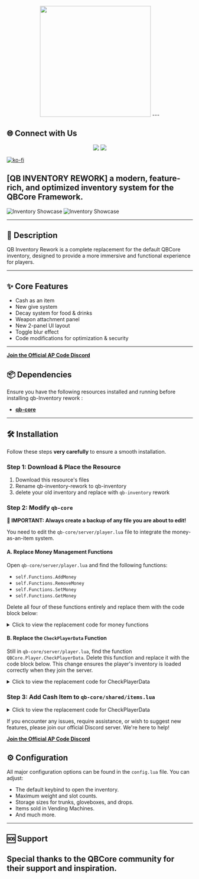 <!-- Banner / Cover Image -->
<p align="center">
    <img width="300" src="https://i.imgur.com/JaOJmKS.png" />
---

## 🌐 Connect with Us

<p align="center">
  <a href="https://discord.gg/HMMYNPEXGY"><img src="https://img.shields.io/badge/Discord-%237289DA.svg?style=for-the-badge&logo=discord&logoColor=white"/></a>
  <a href="https://www.youtube.com/@apcodeid"><img src="https://img.shields.io/badge/YouTube-%23FF0000.svg?style=for-the-badge&logo=YouTube&logoColor=white"/></a>
</p>

[![ko-fi](https://ko-fi.com/img/githubbutton_sm.svg)](https://ko-fi.com/H2H51HUE4X)

## [QB INVENTORY REWORK] a modern, feature-rich, and optimized inventory system for the QBCore Framework.

![Inventory Showcase](https://i.imgur.com/gCWzI8h.png)
![Inventory Showcase](https://i.imgur.com/NUgPvCy.png)

---

## 📜 Description

QB Inventory Rework is a complete replacement for the default QBCore inventory, designed to provide a more immersive and functional experience for players.

---

## ✨ Core Features

- Cash as an item
- New give system
- Decay system for food & drinks
- Weapon attachment panel
- New 2-panel UI layout
- Toggle blur effect
- Code modifications for optimization & security

---

[**Join the Official AP Code Discord**](https://discord.gg/HMMYNPEXGY)

## 📦 Dependencies

Ensure you have the following resources installed and running before installing qb-Inventory rework :

- [**qb-core**](https://github.com/qbcore-framework/qb-core)

---

## 🛠️ Installation

Follow these steps **very carefully** to ensure a smooth installation.

### Step 1: Download & Place the Resource

1.  Download this resource's files
2.  Rename qb-inventory-rework to qb-inventory
3.  delete your old inventory and replace with `qb-inventory` rework

### Step 2: Modify `qb-core`

**🚨 IMPORTANT: Always create a backup of any file you are about to edit!**

You need to edit the `qb-core/server/player.lua` file to integrate the money-as-an-item system.

#### A. Replace Money Management Functions

Open `qb-core/server/player.lua` and find the following functions:

- `self.Functions.AddMoney`
- `self.Functions.RemoveMoney`
- `self.Functions.SetMoney`
- `self.Functions.GetMoney`

Delete all four of these functions entirely and replace them with the code block below:

<details>
<summary>Click to view the replacement code for money functions</summary>

```lua
------------------------------------------- EDITED BY AP_CODE --------------------------------------------------
function self.Functions.AddMoney(moneytype, amount, reason)
    reason = reason or 'unknown'
    moneytype = moneytype:lower()
    amount = tonumber(amount)
    if amount < 0 then return end
    if not self.PlayerData.money[moneytype] then return false end
    if moneytype == 'cash' then
        if exports['ap-inventory']:AddCash(self.PlayerData.source, amount) then
            if not self.Offline then
                if amount > 100000 then
                    TriggerEvent('qb-log:server:CreateLog', 'playermoney', 'AddMoney (as item)', 'lightgreen', '**' .. GetPlayerName(self.PlayerData.source) .. ' (citizenid: ' .. self.PlayerData.citizenid .. ' | id: ' .. self.PlayerData.source .. ')** $' .. amount .. ' (cash) added, reason: ' .. reason, true)
                else
                    TriggerEvent('qb-log:server:CreateLog', 'playermoney', 'AddMoney (as item)', 'lightgreen', '**' .. GetPlayerName(self.PlayerData.source) .. ' (citizenid: ' .. self.PlayerData.citizenid .. ' | id: ' .. self.PlayerData.source .. ')** $' .. amount .. ' (cash) added, reason: ' .. reason)
                end
                TriggerClientEvent('QBCore:Client:OnMoneyChange', self.PlayerData.source, moneytype, amount, 'add', reason)
                TriggerEvent('QBCore:Server:OnMoneyChange', self.PlayerData.source, moneytype, amount, 'add', reason)
            end
            return true
        else
            return false
        end
    end
    self.PlayerData.money[moneytype] = self.PlayerData.money[moneytype] + amount
    if not self.Offline then
        self.Functions.UpdatePlayerData()
        if amount > 100000 then
            TriggerEvent('qb-log:server:CreateLog', 'playermoney', 'AddMoney', 'lightgreen', '**' .. GetPlayerName(self.PlayerData.source) .. ' (citizenid: ' .. self.PlayerData.citizenid .. ' | id: ' .. self.PlayerData.source .. ')** $' .. amount .. ' (' .. moneytype .. ') added, new ' .. moneytype .. ' balance: ' .. self.PlayerData.money[moneytype] .. ' reason: ' .. reason, true)
        else
            TriggerEvent('qb-log:server:CreateLog', 'playermoney', 'AddMoney', 'lightgreen', '**' .. GetPlayerName(self.PlayerData.source) .. ' (citizenid: ' .. self.PlayerData.citizenid .. ' | id: ' .. self.PlayerData.source .. ')** $' .. amount .. ' (' .. moneytype .. ') added, new ' .. moneytype .. ' balance: ' .. self.PlayerData.money[moneytype] .. ' reason: ' .. reason)
        end
        TriggerClientEvent('hud:client:OnMoneyChange', self.PlayerData.source, moneytype, amount, false)
        TriggerClientEvent('QBCore:Client:OnMoneyChange', self.PlayerData.source, moneytype, amount, 'add', reason)
        TriggerEvent('QBCore:Server:OnMoneyChange', self.PlayerData.source, moneytype, amount, 'add', reason)
    end
    return true
end

function self.Functions.RemoveMoney(moneytype, amount, reason)
    reason = reason or 'unknown'
    moneytype = moneytype:lower()
    amount = tonumber(amount)
    if amount < 0 then return end
    if not self.PlayerData.money[moneytype] then return false end
    if moneytype == 'cash' then
        if exports['ap-inventory']:RemoveCash(self.PlayerData.source, amount, reason) then
            if not self.Offline then
                if amount > 100000 then
                    TriggerEvent('qb-log:server:CreateLog', 'playermoney', 'RemoveMoney (as item)', 'red', '**' .. GetPlayerName(self.PlayerData.source) .. ' (citizenid: ' .. self.PlayerData.citizenid .. ' | id: ' .. self.PlayerData.source .. ')** $' .. amount .. ' (cash) removed, reason: ' .. reason, true)
                else
                    TriggerEvent('qb-log:server:CreateLog', 'playermoney', 'RemoveMoney (as item)', 'red', '**' .. GetPlayerName(self.PlayerData.source) .. ' (citizenid: ' .. self.PlayerData.citizenid .. ' | id: ' .. self.PlayerData.source .. ')** $' .. amount .. ' (cash) removed, reason: ' .. reason)
                end
                TriggerClientEvent('QBCore:Client:OnMoneyChange', self.PlayerData.source, moneytype, amount, 'remove', reason)
                TriggerEvent('QBCore:Server:OnMoneyChange', self.PlayerData.source, moneytype, amount, 'remove', reason)
            end
            return true
        else
            return false
        end
    end
    for _, mtype in pairs(QBCore.Config.Money.DontAllowMinus) do
        if mtype == moneytype then
            if (self.PlayerData.money[moneytype] - amount) < 0 then
                return false
            end
        end
    end
    if self.PlayerData.money[moneytype] - amount < QBCore.Config.Money.MinusLimit then
        return false
    end
    self.PlayerData.money[moneytype] = self.PlayerData.money[moneytype] - amount
    if not self.Offline then
        self.Functions.UpdatePlayerData()
        if amount > 100000 then
            TriggerEvent('qb-log:server:CreateLog', 'playermoney', 'RemoveMoney', 'red', '**' .. GetPlayerName(self.PlayerData.source) .. ' (citizenid: ' .. self.PlayerData.citizenid .. ' | id: ' .. self.PlayerData.source .. ')** $' .. amount .. ' (' .. moneytype .. ') removed, new ' .. moneytype .. ' balance: ' .. self.PlayerData.money[moneytype] .. ' reason: ' .. reason, true)
        else
            TriggerEvent('qb-log:server:CreateLog', 'playermoney', 'RemoveMoney', 'red', '**' .. GetPlayerName(self.PlayerData.source) .. ' (citizenid: ' .. self.PlayerData.citizenid .. ' | id: ' .. self.PlayerData.source .. ')** $' .. amount .. ' (' .. moneytype .. ') removed, new ' .. moneytype .. ' balance: ' .. self.PlayerData.money[moneytype] .. ' reason: ' .. reason)
        end
        TriggerClientEvent('hud:client:OnMoneyChange', self.PlayerData.source, moneytype, amount, true)
        if moneytype == 'bank' then
            TriggerClientEvent('qb-phone:client:RemoveBankMoney', self.PlayerData.source, amount)
        end
        TriggerClientEvent('QBCore:Client:OnMoneyChange', self.PlayerData.source, moneytype, amount, 'remove', reason)
        TriggerEvent('QBCore:Server:OnMoneyChange', self.PlayerData.source, moneytype, amount, 'remove', reason)
    end
    return true
end

function self.Functions.SetMoney(moneytype, amount, reason)
    reason = reason or 'unknown'
    moneytype = moneytype:lower()
    amount = tonumber(amount)
    if amount < 0 then return false end
    if not self.PlayerData.money[moneytype] then return false end
    if moneytype == 'cash' then
        local currentCash = exports['ap-inventory']:GetItemCount(self.PlayerData.source, 'cash') or 0
        local difference = amount - currentCash
        local success = false
        if difference > 0 then
            success = exports['ap-inventory']:AddItem(self.PlayerData.source, 'cash', difference, nil, {}, 'setmoney_command')
        elseif difference < 0 then
            success = exports['ap-inventory']:RemoveItem(self.PlayerData.source, 'cash', math.abs(difference), nil, 'setmoney_command')
        else
            success = true
        end
        if success then
            local newTotalCash = exports['ap-inventory']:GetItemCount(self.PlayerData.source, 'cash') or 0
            self.PlayerData.money.cash = newTotalCash
            if not self.Offline then
                TriggerEvent('qb-log:server:CreateLog', 'playermoney', 'SetMoney (as item)', 'green', '**' .. GetPlayerName(self.PlayerData.source) .. ' (citizenid: ' .. self.PlayerData.citizenid .. ' | id: ' .. self.PlayerData.source .. ')** cash set to $' .. amount .. ', reason: ' .. reason)
                TriggerClientEvent('QBCore:Client:OnMoneyChange', self.PlayerData.source, moneytype, amount, 'set', reason)
                TriggerEvent('QBCore:Server:OnMoneyChange', self.PlayerData.source, moneytype, amount, 'set', reason)
                TriggerClientEvent('qb-inventory:client:updateCash', self.PlayerData.source, newTotalCash)
            end
        end
        return success
    end
    local difference = amount - self.PlayerData.money[moneytype]
    self.PlayerData.money[moneytype] = amount
    if not self.Offline then
        self.Functions.UpdatePlayerData()
        TriggerEvent('qb-log:server:CreateLog', 'playermoney', 'SetMoney', 'green', '**' .. GetPlayerName(self.PlayerData.source) .. ' (citizenid: ' .. self.PlayerData.citizenid .. ' | id: ' .. self.PlayerData.source .. ')** $' .. amount .. ' (' .. moneytype .. ') set, new ' .. moneytype .. ' balance: ' .. self.PlayerData.money[moneytype] .. ' reason: ' .. reason)
        TriggerClientEvent('hud:client:OnMoneyChange', self.PlayerData.source, moneytype, math.abs(difference), difference < 0)
        TriggerClientEvent('QBCore:Client:OnMoneyChange', self.PlayerData.source, moneytype, amount, 'set', reason)
        TriggerEvent('QBCore:Server:OnMoneyChange', self.PlayerData.source, moneytype, amount, 'set', reason)
    end
    return true
end

function self.Functions.GetMoney(moneytype)
    if not moneytype then return false end
    moneytype = moneytype:lower()
    if moneytype == 'cash' then
        if GetResourceState('ap-inventory') ~= 'missing' then
            local cashCount = exports['ap-inventory']:GetItemCount(self.PlayerData.source, 'cash') or 0
            if self.PlayerData.money.cash ~= cashCount then
                self.PlayerData.money.cash = cashCount
            end
            return cashCount
        else
            return self.PlayerData.money[moneytype]
        end
    end
    return self.PlayerData.money[moneytype]
end
------------------------------------------- EDITED BY AP_CODE --------------------------------------------------
```

</details>

#### B. Replace the `CheckPlayerData` Function

Still in `qb-core/server/player.lua`, find the function `QBCore.Player.CheckPlayerData`. Delete this function and replace it with the code block below. This change ensures the player's inventory is loaded correctly when they join the server.

<details>
<summary>Click to view the replacement code for CheckPlayerData</summary>

```lua
function QBCore.Player.CheckPlayerData(source, PlayerData)
    PlayerData = PlayerData or {}
    local Offline = not source
    if source then
        PlayerData.source = source
        PlayerData.license = PlayerData.license or QBCore.Functions.GetIdentifier(source, 'license')
        PlayerData.name = GetPlayerName(source)
    end
    local validatedJob = false
    if PlayerData.job and PlayerData.job.name ~= nil and PlayerData.job.grade and PlayerData.job.grade.level ~= nil then
        local jobInfo = QBCore.Shared.Jobs[PlayerData.job.name]
        if jobInfo then
            local jobGradeInfo = jobInfo.grades[tostring(PlayerData.job.grade.level)]
            if jobGradeInfo then
                PlayerData.job.label = jobInfo.label
                PlayerData.job.grade.name = jobGradeInfo.name
                PlayerData.job.payment = jobGradeInfo.payment
                PlayerData.job.grade.isboss = jobGradeInfo.isboss or false
                PlayerData.job.isboss = jobGradeInfo.isboss or false
                validatedJob = true
            end
        end
    end
    if validatedJob == false then
        PlayerData.job = nil
    end
    local validatedGang = false
    if PlayerData.gang and PlayerData.gang.name ~= nil and PlayerData.gang.grade and PlayerData.gang.grade.level ~= nil then
        local gangInfo = QBCore.Shared.Gangs[PlayerData.gang.name]
        if gangInfo then
            local gangGradeInfo = gangInfo.grades[tostring(PlayerData.gang.grade.level)]
            if gangGradeInfo then
                PlayerData.gang.label = gangInfo.label
                PlayerData.gang.grade.name = gangGradeInfo.name
                PlayerData.gang.payment = gangGradeInfo.payment
                PlayerData.gang.grade.isboss = gangGradeInfo.isboss or false
                PlayerData.gang.isboss = gangGradeInfo.isboss or false
                validatedGang = true
            end
        end
    end
    if validatedGang == false then
        PlayerData.gang = nil
    end
    applyDefaults(PlayerData, QBCore.Config.Player.PlayerDefaults)
    ------------------------------------------- EDITED BY AP_CODE --------------------------------------------------
    if GetResourceState('ap-inventory') ~= 'missing' then
        PlayerData.items = exports['ap-inventory']:LoadInventory(PlayerData.source, PlayerData.citizenid)
    end
    if PlayerData.items then
        local cashInInventory = 0
        for _, item in pairs(PlayerData.items) do
            if item and item.name == 'cash' then
                cashInInventory = cashInInventory + item.amount
            end
        end
        PlayerData.money.cash = cashInInventory
    end
    ------------------------------------------- EDITED BY AP_CODE --------------------------------------------------
    return QBCore.Player.CreatePlayer(PlayerData, Offline)
end
```

</details>

### Step 3: Add Cash Item to `qb-core/shared/items.lua`

<details>
<summary>Click to view the replacement code for CheckPlayerData</summary>
  
```lua
['cash'] = {
    name = 'cash',
    label = 'Cash',
    weight = 0,
    type = 'item',
    image = 'cash.png',
    unique = false,
    useable = false,
    shouldClose = false,
    description = 'Don\'t spend it all in one place.'
},
```
</details>

If you encounter any issues, require assistance, or wish to suggest new features, please join our official Discord server. We're here to help!

[**Join the Official AP Code Discord**](https://discord.gg/HMMYNPEXGY)

## ⚙️ Configuration

All major configuration options can be found in the `config.lua` file. You can adjust:

- The default keybind to open the inventory.
- Maximum weight and slot counts.
- Storage sizes for trunks, gloveboxes, and drops.
- Items sold in Vending Machines.
- And much more.

---

## 🆘 Support

## Special thanks to the QBCore community for their support and inspiration.
